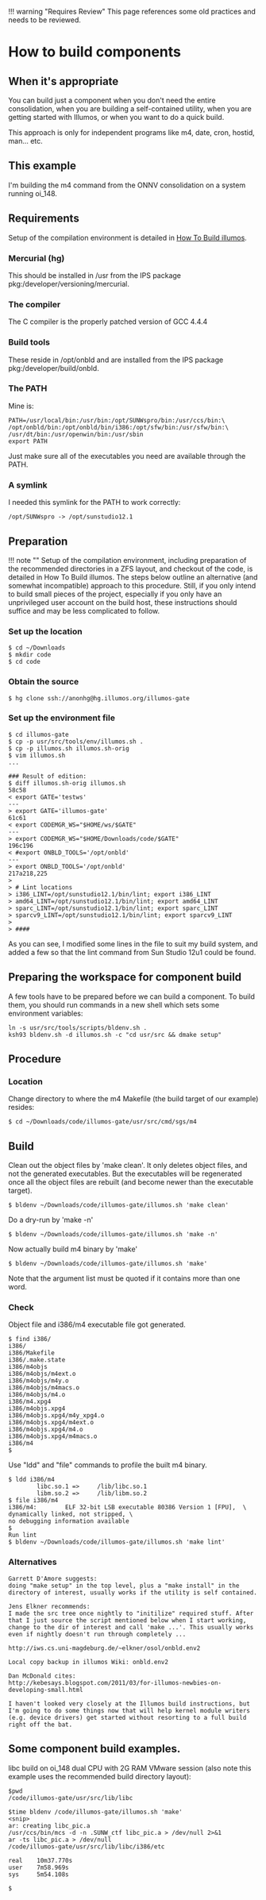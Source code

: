 !!! warning "Requires Review"
    This page references some old practices and needs to be reviewed.

# How to build components

## When it's appropriate

You can build just a component when you don't need the entire consolidation,
when you are building a self-contained utility, when you are getting started
with Illumos, or when you want to do a quick build.

This approach is only for independent programs like m4, date, cron, hostid,
man... etc.

## This example

I'm building the m4 command from the ONNV consolidation on a system running oi_148.

## Requirements
    
Setup of the compilation environment is detailed in [How To Build illumos](build.md).

### Mercurial (hg)

This should be installed in /usr from the IPS package pkg:/developer/versioning/mercurial.

### The compiler

The C compiler is the properly patched version of GCC 4.4.4

### Build tools

These reside in /opt/onbld and are installed from the IPS package pkg:/developer/build/onbld.

### The PATH

Mine is:

```
PATH=/usr/local/bin:/usr/bin:/opt/SUNWspro/bin:/usr/ccs/bin:\
/opt/onbld/bin:/opt/onbld/bin/i386:/opt/sfw/bin:/usr/sfw/bin:\
/usr/dt/bin:/usr/openwin/bin:/usr/sbin
export PATH
```

Just make sure all of the executables you need are available through the PATH.

### A symlink

I needed this symlink for the PATH to work correctly:

```
/opt/SUNWspro -> /opt/sunstudio12.1
```

## Preparation
    
!!! note ""
    Setup of the compilation environment, including preparation of the recommended directories in a ZFS layout, and checkout of the code, is detailed in How To Build illumos.
    The steps below outline an alternative (and somewhat incompatible) approach to this procedure. Still, if you only intend to build small pieces of the project, especially if you only have an unprivileged user account on the build host, these instructions should suffice and may be less complicated to follow.

### Set up the location

```
$ cd ~/Downloads
$ mkdir code
$ cd code
```

### Obtain the source

```
$ hg clone ssh://anonhg@hg.illumos.org/illumos-gate
```

### Set up the environment file

```
$ cd illumos-gate
$ cp -p usr/src/tools/env/illumos.sh .
$ cp -p illumos.sh illumos.sh-orig
$ vim illumos.sh
...

### Result of edition:
$ diff illumos.sh-orig illumos.sh
58c58
< export GATE='testws'
---
> export GATE='illumos-gate'
61c61
< export CODEMGR_WS="$HOME/ws/$GATE"
---
> export CODEMGR_WS="$HOME/Downloads/code/$GATE"
196c196
< #export ONBLD_TOOLS='/opt/onbld'
---
> export ONBLD_TOOLS='/opt/onbld'
217a218,225
> 
> # Lint locations
> i386_LINT=/opt/sunstudio12.1/bin/lint; export i386_LINT
> amd64_LINT=/opt/sunstudio12.1/bin/lint; export amd64_LINT
> sparc_LINT=/opt/sunstudio12.1/bin/lint; export sparc_LINT
> sparcv9_LINT=/opt/sunstudio12.1/bin/lint; export sparcv9_LINT
> 
> ####
```

As you can see, I modified some lines in the file to suit my build system, and
added a few so that the lint command from Sun Studio 12u1 could be found.

## Preparing the workspace for component build

A few tools have to be prepared before we can build a component. To build them,
you should run commands in a new shell which sets some environment variables:

```
ln -s usr/src/tools/scripts/bldenv.sh .
ksh93 bldenv.sh -d illumos.sh -c "cd usr/src && dmake setup"
```

## Procedure

### Location

Change directory to where the m4 Makefile (the build target of our example) resides:

```
$ cd ~/Downloads/code/illumos-gate/usr/src/cmd/sgs/m4
```

## Build

Clean out the object files by 'make clean'. It only deletes object files, and
not the generated executables. But the executables will be regenerated once all
the object files are rebuilt (and become newer than the executable target).

```
$ bldenv ~/Downloads/code/illumos-gate/illumos.sh 'make clean'
```

Do a dry-run by 'make -n'

```
$ bldenv ~/Downloads/code/illumos-gate/illumos.sh 'make -n'
```

Now actually build m4 binary by 'make'

```
$ bldenv ~/Downloads/code/illumos-gate/illumos.sh 'make'
```

Note that the argument list must be quoted if it contains more than one word.

### Check

Object file and i386/m4 executable file got generated.

```
$ find i386/
i386/
i386/Makefile
i386/.make.state
i386/m4objs
i386/m4objs/m4ext.o
i386/m4objs/m4y.o
i386/m4objs/m4macs.o
i386/m4objs/m4.o
i386/m4.xpg4
i386/m4objs.xpg4
i386/m4objs.xpg4/m4y_xpg4.o
i386/m4objs.xpg4/m4ext.o
i386/m4objs.xpg4/m4.o
i386/m4objs.xpg4/m4macs.o
i386/m4
$
```

Use "ldd" and "file" commands to profile the built m4 binary.

```
$ ldd i386/m4
        libc.so.1 =>     /lib/libc.so.1
        libm.so.2 =>     /lib/libm.so.2
$ file i386/m4
i386/m4:        ELF 32-bit LSB executable 80386 Version 1 [FPU],  \
dynamically linked, not stripped, \
no debugging information available
$
Run lint
$ bldenv ~/Downloads/code/illumos-gate/illumos.sh 'make lint'
```

### Alternatives

```
Garrett D'Amore suggests:
doing "make setup" in the top level, plus a "make install" in the
directory of interest, usually works if the utility is self contained.
```

```
Jens Elkner recommends:
I made the src tree once nightly to "initilize" required stuff. After
that I just source the script mentioned below when I start working,
change to the dir of interest and call 'make ...'. This usually works
even if nightly doesn't run through completely ...

http://iws.cs.uni-magdeburg.de/~elkner/osol/onbld.env2

Local copy backup in illumos Wiki: onbld.env2
```

```
Dan McDonald cites:
http://kebesays.blogspot.com/2011/03/for-illumos-newbies-on-developing-small.html

I haven't looked very closely at the Illumos build instructions, but
I'm going to do some things now that will help kernel module writers
(e.g. device drivers) get started without resorting to a full build
right off the bat.
```

## Some component build examples.

libc build on oi_148 dual CPU with 2G RAM VMware session (also note this example uses the recommended build directory layout):

```
$pwd
/code/illumos-gate/usr/src/lib/libc
 
$time bldenv /code/illumos-gate/illumos.sh 'make'
<snip>
ar: creating libc_pic.a
/usr/ccs/bin/mcs -d -n .SUNW_ctf libc_pic.a > /dev/null 2>&1
ar -ts libc_pic.a > /dev/null
/code/illumos-gate/usr/src/lib/libc/i386/etc
 
real    10m37.770s
user    7m58.969s
sys     5m54.108s
 
$
```
